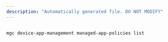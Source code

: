 ```yaml
---
description: "Automatically generated file. DO NOT MODIFY"
---
```


```bash

mgc device-app-management managed-app-policies list

```